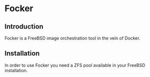 # Focker

## Introduction

Focker is a FreeBSD image orchestration tool in the vein of Docker.

## Installation

In order to use Focker you need a ZFS pool available in your FreeBSD installation.
